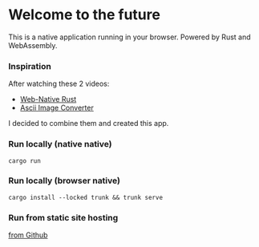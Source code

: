 
# Welcome to the future

This is a native application running in your browser.
Powered by Rust and WebAssembly.

### Inspiration

After watching these 2 videos:

* [Web-Native Rust](https://www.youtube.com/watch?v=y10jJX35shE&t=441s)
* [Ascii Image Converter](https://www.youtube.com/watch?v=uSYd8HjY6GE)

I decided to combine them and created this app.

### Run locally (native native) 

`cargo run`

### Run locally (browser native) 

`cargo install --locked trunk && trunk serve`

### Run from static site hosting

[from Github](github.io/maixnor/ascii)

